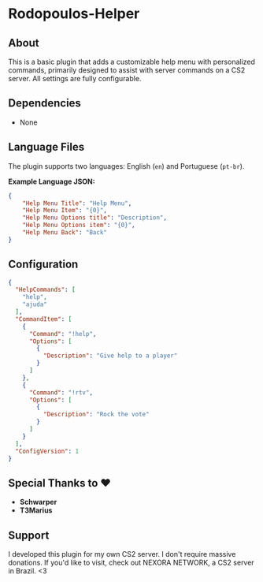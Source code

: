 # Rodopoulos-Helper

## About

This is a basic plugin that adds a customizable help menu with personalized commands, primarily designed to assist with server commands on a CS2 server. All settings are fully configurable.

## Dependencies

- None

## Language Files

The plugin supports two languages: English (`en`) and Portuguese (`pt-br`).

**Example Language JSON:**

```json
{
    "Help Menu Title": "Help Menu",
    "Help Menu Item": "{0}",
    "Help Menu Options title": "Description",
    "Help Menu Options item": "{0}",
    "Help Menu Back": "Back"
}
```
## Configuration
```json
{
  "HelpCommands": [
    "help",
    "ajuda"
  ],
  "CommandItem": [
    {
      "Command": "!help",
      "Options": [
        {
          "Description": "Give help to a player"
        }
      ]
    },
    {
      "Command": "!rtv",
      "Options": [
        {
          "Description": "Rock the vote"
        }
      ]
    }                       
  ],
  "ConfigVersion": 1
}
```

## Special Thanks to ❤️

- **Schwarper**  
- **T3Marius**  

## Support
I developed this plugin for my own CS2 server. I don't require massive donations. If you'd like to visit, check out NEXORA NETWORK, a CS2 server in Brazil. <3
